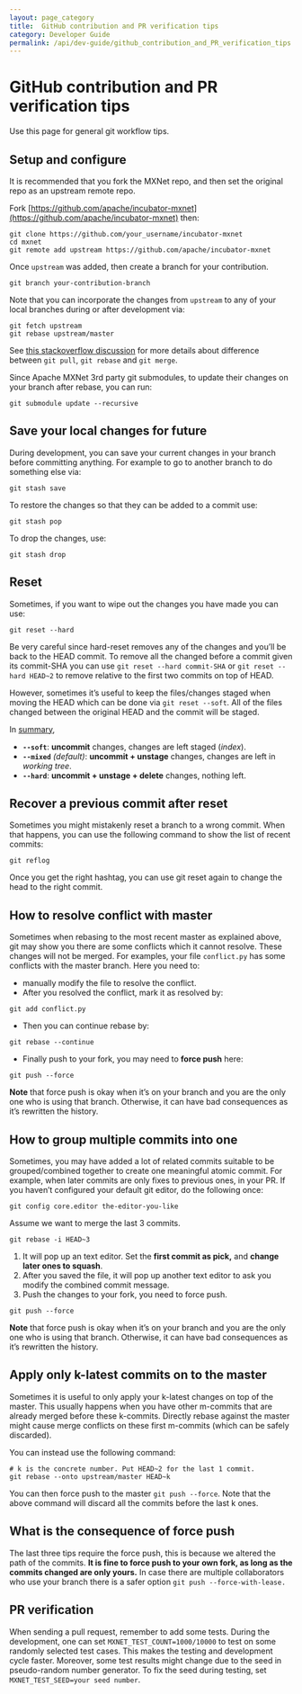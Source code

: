 ```yaml
---
layout: page_category
title:  GitHub contribution and PR verification tips 
category: Developer Guide
permalink: /api/dev-guide/github_contribution_and_PR_verification_tips
---
```

<!--- Licensed to the Apache Software Foundation (ASF) under one -->
<!--- or more contributor license agreements.  See the NOTICE file -->
<!--- distributed with this work for additional information -->
<!--- regarding copyright ownership.  The ASF licenses this file -->
<!--- to you under the Apache License, Version 2.0 (the -->
<!--- "License"); you may not use this file except in compliance -->
<!--- with the License.  You may obtain a copy of the License at -->

<!---   http://www.apache.org/licenses/LICENSE-2.0 -->

<!--- Unless required by applicable law or agreed to in writing, -->
<!--- software distributed under the License is distributed on an -->
<!--- "AS IS" BASIS, WITHOUT WARRANTIES OR CONDITIONS OF ANY -->
<!--- KIND, either express or implied.  See the License for the -->
<!--- specific language governing permissions and limitations -->
<!--- under the License. -->

# GitHub contribution and PR verification tips 

Use this page for general git workflow tips. 

## Setup and configure

It is recommended that you fork the MXNet repo, and then set the original repo as an upstream remote repo. 

Fork [https://github.com/apache/incubator-mxnet](https://github.com/apache/incubator-mxnet) then:

```
git clone https://github.com/your_username/incubator-mxnet
cd mxnet
git remote add upstream https://github.com/apache/incubator-mxnet
```

Once `upstream` was added, then create a branch for your contribution.


```
git branch your-contribution-branch
```

Note that you can incorporate the changes from `upstream` to any of your local branches during or after development via: 

```
git fetch upstream
git rebase upstream/master
```

See [this stackoverflow discussion](https://stackoverflow.com/questions/3357122/git-pull-vs-git-fetch-vs-git-rebase) for more details about difference between `git pull`, `git rebase` and `git merge`.

Since Apache MXNet 3rd party git submodules, to update their changes on your branch after rebase, you can run:

```
git submodule update --recursive
```

## Save your local changes for future

During development, you can save your current changes in your branch before committing anything. For example to go to another branch to do something else via:


```
git stash save
```

To restore the changes so that they can be added to a commit use:


```
git stash pop
```


To drop the changes, use:

```
git stash drop
```

## Reset

Sometimes, if you want to wipe out the changes you have made you can use:

```
git reset --hard
```

Be very careful since hard-reset removes any of the changes and you’ll be back to the HEAD commit. To remove all the changed before a commit given its commit-SHA you can use `git reset --hard commit-SHA` or `git reset --hard HEAD~2` to remove relative to the first two commits on top of HEAD.

However, sometimes it’s useful to keep the files/changes staged when moving the HEAD which can be done via 
`git reset --soft`. All of the files changed between the original HEAD and the commit will be staged.

In [summary](https://stackoverflow.com/a/50022436),


* **`--soft`**: **uncommit** changes, changes are left staged (*index*).
* **`--mixed`** *(default)*: **uncommit + unstage** changes, changes are left in *working tree*.
* **`--hard`**: **uncommit + unstage + delete** changes, nothing left.



## Recover a previous commit after reset

Sometimes you might mistakenly reset a branch to a wrong commit. When that happens, you can use the following command to show the list of recent commits:


```
git reflog
```

Once you get the right hashtag, you can use git reset again to change the head to the right commit.


## How to resolve conflict with master

Sometimes when rebasing to the most recent master as explained above, git may show you there are some conflicts which it cannot resolve. These changes will not be merged. For examples, your file `conflict.py` has some conflicts with the master branch. Here you need to:

* manually modify the file to resolve the conflict.
* After you resolved the conflict, mark it as resolved by:

```
git add conflict.py
```

* Then you can continue rebase by:

```
git rebase --continue
```

* Finally push to your fork, you may need to **force push** here:

```
git push --force
```

**Note** that force push is okay when it’s on your branch and you are the only one who is using that branch. Otherwise, it can have bad consequences as it’s rewritten the history.


## How to group multiple commits into one

Sometimes, you may have added a lot of related commits suitable to be grouped/combined together to create one meaningful atomic commit. For example, when later commits are only fixes to previous ones, in your PR. 
If you haven’t configured your default git editor, do the following once:

```
git config core.editor the-editor-you-like
```

Assume we want to merge the last 3 commits.

```
git rebase -i HEAD~3
```

1. It will pop up an text editor. Set the **first commit as pick,** and **change later ones to squash**.
2. After you saved the file, it will pop up another text editor to ask you modify the combined commit message.
3. Push the changes to your fork, you need to force push.

```
git push --force
```

**Note** that force push is okay when it’s on your branch and you are the only one who is using that branch. Otherwise, it can have bad consequences as it’s rewritten the history.


## Apply only k-latest commits on to the master

Sometimes it is useful to only apply your k-latest changes on top of the master. This usually happens when you have other m-commits that are already merged before these k-commits. Directly rebase against the master might cause merge conflicts on these first m-commits (which can be safely discarded).

You can instead use the following command:


```
# k is the concrete number. Put HEAD~2 for the last 1 commit.
git rebase --onto upstream/master HEAD~k
```

You can then force push to the master `git push --force`. Note that the above command will discard all the commits before the last k ones.


## What is the consequence of force push

The last three tips require the force push, this is because we altered the path of the commits. **It is fine to force push to your own fork, as long as the commits changed are only yours.** In case there are multiple collaborators who use your branch there is a safer option `git push --force-with-lease.`


## PR verification

When sending a pull request, remember to add some tests. During the development, one can set `MXNET_TEST_COUNT=1000/10000` to test on some randomly selected test cases. This makes the testing and development cycle faster. Moreover, some test results might change due to the seed in pseudo-random number generator. To fix the seed during testing, set `MXNET_TEST_SEED=your seed number`.
